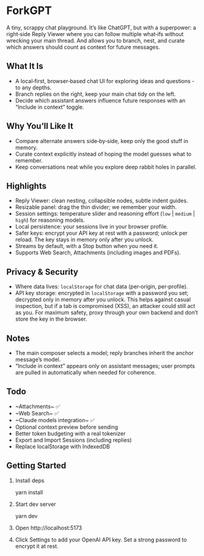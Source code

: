 # ForkGPT

A tiny, scrappy chat playground. It’s like ChatGPT, but with a superpower: a right‑side Reply Viewer where you can follow multiple what‑ifs without wrecking your main thread. And allows you to branch, nest, and curate which answers should count as context for future messages. 

## What It Is
- A local‑first, browser‑based chat UI for exploring ideas and questions - to any depths.
- Branch replies on the right, keep your main chat tidy on the left.
- Decide which assistant answers influence future responses with an “Include in context” toggle.

## Why You’ll Like It
- Compare alternate answers side‑by‑side, keep only the good stuff in memory.
- Curate context explicitly instead of hoping the model guesses what to remember.
- Keep conversations neat while you explore deep rabbit holes in parallel.

## Highlights
- Reply Viewer: clean nesting, collapsible nodes, subtle indent guides.
- Resizable panel: drag the thin divider; we remember your width.
- Session settings: temperature slider and reasoning effort (`low` | `medium` | `high`) for reasoning models.
- Local persistence: your sessions live in your browser profile.
- Safer keys: encrypt your API key at rest with a password; unlock per reload. The key stays in memory only after you unlock.
- Streams by default, with a Stop button when you need it.
- Supports Web Search, Attachments (including images and PDFs).

## Privacy & Security
- Where data lives: `localStorage` for chat data (per‑origin, per‑profile).
- API key storage: encrypted in `localStorage` with a password you set; decrypted only in memory after you unlock. This helps against casual inspection, but if a tab is compromised (XSS), an attacker could still act as you. For maximum safety, proxy through your own backend and don’t store the key in the browser.

## Notes
- The main composer selects a model; reply branches inherit the anchor message’s model.
- “Include in context” appears only on assistant messages; user prompts are pulled in automatically when needed for coherence.

## Todo
- ~Attachments~ ✅
- ~Web Search~ ✅
- ~Claude models integration~ ✅
- Optional context preview before sending
- Better token budgeting with a real tokenizer
- Export and Import Sessions (including replies) 
- Replace localStorage with IndexedDB

## Getting Started
1. Install deps

   yarn install

2. Start dev server

   yarn dev

3. Open http://localhost:5173

4. Click Settings to add your OpenAI API key. Set a strong password to encrypt it at rest.

